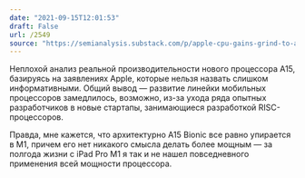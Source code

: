 ```yaml
---
date: "2021-09-15T12:01:53"
draft: False
url: /2549
source: "https://semianalysis.substack.com/p/apple-cpu-gains-grind-to-a-halt-and"
---
```


Неплохой анализ реальной производительности нового процессора A15, базируясь на заявлениях Apple, которые нельзя назвать слишком информативными. Общий вывод — развитие линейки мобильных процессоров замедлилось, возможно, из-за ухода ряда опытных разработчиков в новые стартапы, занимающиеся разработкой RISC-процессоров.

Правда, мне кажется, что архитектурно A15 Bionic все равно упирается в M1, причем его нет никакого смысла делать более мощным — за полгода жизни с iPad Pro M1 я так и не нашел повседневного применения всей мощности процессора.
